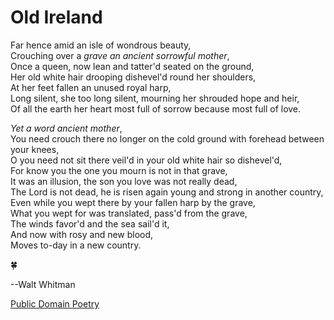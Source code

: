 # Old Ireland


Far hence amid an isle of wondrous beauty,<br> 
Crouching over a _grave an ancient sorrowful mother_,<br>
Once a queen, now lean and tatter'd seated on the ground,<br> 
Her old white hair drooping dishevel'd round her shoulders,<br> 
At her feet fallen an unused royal harp,<br> 
Long silent, she too long silent, mourning her shrouded hope and heir,<br>
Of all the earth her heart most full of sorrow because most full of love.<br>  

_Yet a word ancient mother_,<br> 
You need crouch there no longer on the cold ground with forehead between your knees,<br> 
O you need not sit there veil'd in your old white hair so dishevel'd,<br> 
For know you the one you mourn is not in that grave,<br> 
It was an illusion, the son you love was not really dead,<br> 
The Lord is not dead, he is risen again young and strong in another country,<br> 
Even while you wept there by your fallen harp by the grave,<br> 
What you wept for was translated, pass'd from the grave,<br> 
The winds favor'd and the sea sail'd it,<br> 
And now with rosy and new blood,<br> 
Moves to-day in a new country.<br> 

:four_leaf_clover:<br>

--Walt Whitman

[Public Domain Poetry](http://www.publicdomainpoems.com/oldireland.html)
